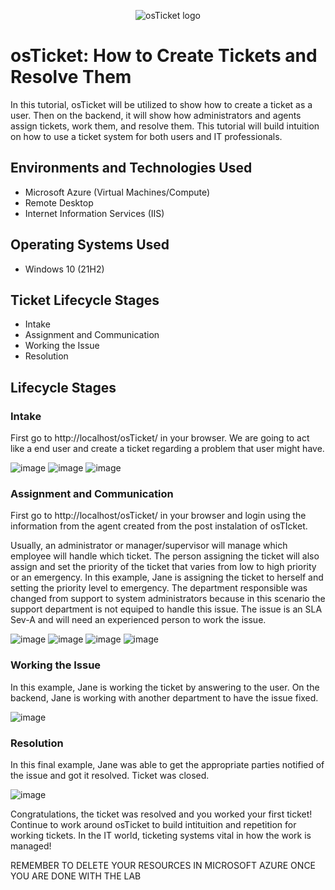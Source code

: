 <p align="center">
<img src="https://i.imgur.com/Clzj7Xs.png" alt="osTicket logo"/>
</p>

<h1>osTicket: How to Create Tickets and Resolve Them</h1>
In this tutorial, osTicket will be utilized to show how to create a ticket as a user. Then on the backend, it will show how administrators and agents assign tickets, work them, and resolve them. This tutorial will build intuition on how to use a ticket system for both users and IT professionals.<br />

<h2>Environments and Technologies Used</h2>

- Microsoft Azure (Virtual Machines/Compute)
- Remote Desktop
- Internet Information Services (IIS)

<h2>Operating Systems Used </h2>

- Windows 10</b> (21H2)

<h2>Ticket Lifecycle Stages</h2>

- Intake
- Assignment and Communication
- Working the Issue
- Resolution

<h2>Lifecycle Stages</h2>

<h3>Intake</h3>

First go to http://localhost/osTicket/ in your browser. We are going to act like a end user and create a ticket regarding a problem that user might have. 

![image](https://github.com/mathew-perez/ticket-lifecycle/assets/144407220/147f0fcb-de69-4d78-80cf-71f78dc9957a)
![image](https://github.com/mathew-perez/ticket-lifecycle/assets/144407220/0b4c794c-41ee-474d-a6b3-a86d7d2ee4da)
![image](https://github.com/]mathew-perez/ticket-lifecycle/assets/144407220/2f7b7bfe-0f15-47bf-bb56-708ce73e1b74)


<h3>Assignment and Communication</h3>

First go to http://localhost/osTicket/ in your browser and login using the information from the agent created from the post instalation of osTIcket. 

Usually, an administrator or manager/supervisor will manage which employee will handle which ticket.  The person assigning the ticket will also assign and set the priority of the ticket that varies from low to high priority or an emergency. In this example, Jane is assigning the ticket to herself and setting the priority level to emergency. The department responsible was changed from support to system administrators because in this scenario the support department is not equiped to handle this issue. The issue is an SLA Sev-A and will need an experienced person to work the issue. 

![image](https://github.com/mathew-perez/ticket-lifecycle/assets/144407220/3a496a8b-b90f-4027-9aa0-2f487da9b4d2)
![image](https://github.com/mathew-perez/ticket-lifecycle/assets/144407220/c59539bf-5993-45c1-8dbf-fe222a02e191)
![image](https://github.com/mathew-perez/ticket-lifecycle/assets/144407220/907c71fb-c858-4b69-95b0-3c923432fc88)
![image](https://github.com/mathew-perez/ticket-lifecycle/assets/144407220/a9102801-4ec3-4410-bd0d-79a1411e4b64)


<h3>Working the Issue</h3>
In this example, Jane is working the ticket by answering to the user. On the backend, Jane is working with another department to have the issue fixed. 

![image](https://github.com/mathew-perez/ticket-lifecycle/assets/144407220/daeb2c95-178f-4b15-bcd3-22e35be8ecde)

<h3>Resolution</h3>
In this final example, Jane was able to get the appropriate parties notified of the issue and got it resolved. Ticket was closed. 

![image](https://github.com/mathew-perez/ticket-lifecycle/assets/144407220/6aa64a88-d71f-49a2-b93b-adef75ace13d)


Congratulations, the ticket was resolved and you worked your first ticket! Continue to work around osTicket to build intituition and repetition for working tickets. In the IT world, ticketing systems vital in how the work is managed!


REMEMBER TO DELETE YOUR RESOURCES IN MICROSOFT AZURE ONCE YOU ARE DONE WITH THE LAB
